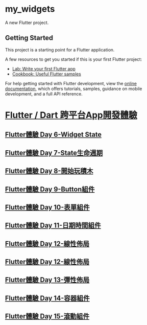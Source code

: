 # my_widgets

A new Flutter project.

## Getting Started

This project is a starting point for a Flutter application.

A few resources to get you started if this is your first Flutter project:

- [Lab: Write your first Flutter app](https://docs.flutter.dev/get-started/codelab)
- [Cookbook: Useful Flutter samples](https://docs.flutter.dev/cookbook)

For help getting started with Flutter development, view the
[online documentation](https://docs.flutter.dev/), which offers tutorials,
samples, guidance on mobile development, and a full API reference.

# [Flutter / Dart 跨平台App開發體驗](https://ithelp.ithome.com.tw/users/20089214/ironman/3872)
## [Flutter體驗 Day 6-Widget State](https://ithelp.ithome.com.tw/articles/10262135)
## [Flutter體驗 Day 7-State生命週期](https://ithelp.ithome.com.tw/articles/10262145)
## [Flutter體驗 Day 8-開始玩積木](https://ithelp.ithome.com.tw/articles/10263750)
## [Flutter體驗 Day 9-Button組件](https://ithelp.ithome.com.tw/articles/10263751)
## [Flutter體驗 Day 10-表單組件](https://ithelp.ithome.com.tw/articles/10263753)
## [Flutter體驗 Day 11-日期時間組件](https://ithelp.ithome.com.tw/articles/10263754)
## [Flutter體驗 Day 12-線性佈局](https://ithelp.ithome.com.tw/articles/10263755)
## [Flutter體驗 Day 12-線性佈局](https://ithelp.ithome.com.tw/articles/10263755)
## [Flutter體驗 Day 13-彈性佈局](https://ithelp.ithome.com.tw/articles/10263756)
## [Flutter體驗 Day 14-容器組件](https://ithelp.ithome.com.tw/articles/10263757)
## [Flutter體驗 Day 15-滾動組件](https://ithelp.ithome.com.tw/articles/10263758)
